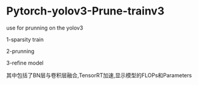 # Pytorch-yolov3-Prune-trainv3

use for prunning on the yolov3

1-sparsity train

2-prunning

3-refine model


其中包括了BN层与卷积层融合,TensorRT加速,显示模型的FLOPs和Parameters
